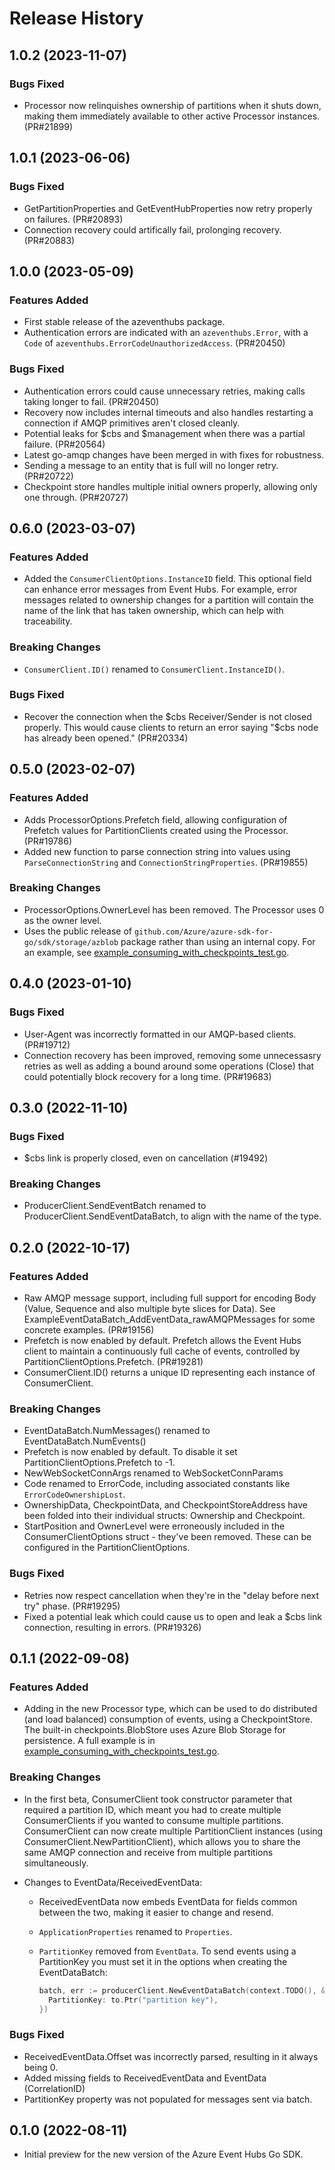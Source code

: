 # Release History

## 1.0.2 (2023-11-07)

### Bugs Fixed

- Processor now relinquishes ownership of partitions when it shuts down, making them immediately available to other active Processor instances. (PR#21899)

## 1.0.1 (2023-06-06)

### Bugs Fixed

- GetPartitionProperties and GetEventHubProperties now retry properly on failures. (PR#20893)
- Connection recovery could artifically fail, prolonging recovery. (PR#20883)

## 1.0.0 (2023-05-09)

### Features Added

- First stable release of the azeventhubs package.
- Authentication errors are indicated with an `azeventhubs.Error`, with a `Code` of `azeventhubs.ErrorCodeUnauthorizedAccess`. (PR#20450)

### Bugs Fixed

- Authentication errors could cause unnecessary retries, making calls taking longer to fail. (PR#20450)
- Recovery now includes internal timeouts and also handles restarting a connection if AMQP primitives aren't closed cleanly.
- Potential leaks for $cbs and $management when there was a partial failure. (PR#20564)
- Latest go-amqp changes have been merged in with fixes for robustness.
- Sending a message to an entity that is full will no longer retry. (PR#20722)
- Checkpoint store handles multiple initial owners properly, allowing only one through. (PR#20727)

## 0.6.0 (2023-03-07)

### Features Added

- Added the `ConsumerClientOptions.InstanceID` field. This optional field can enhance error messages from
  Event Hubs. For example, error messages related to ownership changes for a partition will contain the
  name of the link that has taken ownership, which can help with traceability.

### Breaking Changes

- `ConsumerClient.ID()` renamed to `ConsumerClient.InstanceID()`.

### Bugs Fixed

- Recover the connection when the $cbs Receiver/Sender is not closed properly. This would cause
  clients to return an error saying "$cbs node has already been opened." (PR#20334)

## 0.5.0 (2023-02-07)

### Features Added

- Adds ProcessorOptions.Prefetch field, allowing configuration of Prefetch values for PartitionClients created using the Processor. (PR#19786)
- Added new function to parse connection string into values using `ParseConnectionString` and `ConnectionStringProperties`. (PR#19855)

### Breaking Changes

- ProcessorOptions.OwnerLevel has been removed. The Processor uses 0 as the owner level.
- Uses the public release of `github.com/Azure/azure-sdk-for-go/sdk/storage/azblob` package rather than using an internal copy.
  For an example, see [example_consuming_with_checkpoints_test.go](https://github.com/Azure/azure-sdk-for-go/blob/main/sdk/messaging/azeventhubs/example_consuming_with_checkpoints_test.go).

## 0.4.0 (2023-01-10)

### Bugs Fixed

- User-Agent was incorrectly formatted in our AMQP-based clients. (PR#19712)
- Connection recovery has been improved, removing some unnecessasry retries as well as adding a bound around
  some operations (Close) that could potentially block recovery for a long time. (PR#19683)

## 0.3.0 (2022-11-10)

### Bugs Fixed

- $cbs link is properly closed, even on cancellation (#19492)

### Breaking Changes

- ProducerClient.SendEventBatch renamed to ProducerClient.SendEventDataBatch, to align with
  the name of the type.

## 0.2.0 (2022-10-17)

### Features Added

- Raw AMQP message support, including full support for encoding Body (Value, Sequence and also multiple byte slices for Data). See ExampleEventDataBatch_AddEventData_rawAMQPMessages for some concrete examples. (PR#19156)
- Prefetch is now enabled by default. Prefetch allows the Event Hubs client to maintain a continuously full cache of events, controlled by PartitionClientOptions.Prefetch. (PR#19281)
- ConsumerClient.ID() returns a unique ID representing each instance of ConsumerClient.

### Breaking Changes

- EventDataBatch.NumMessages() renamed to EventDataBatch.NumEvents()
- Prefetch is now enabled by default. To disable it set PartitionClientOptions.Prefetch to -1.
- NewWebSocketConnArgs renamed to WebSocketConnParams
- Code renamed to ErrorCode, including associated constants like `ErrorCodeOwnershipLost`.
- OwnershipData, CheckpointData, and CheckpointStoreAddress have been folded into their individual structs: Ownership and Checkpoint.
- StartPosition and OwnerLevel were erroneously included in the ConsumerClientOptions struct - they've been removed. These can be
  configured in the PartitionClientOptions.

### Bugs Fixed

- Retries now respect cancellation when they're in the "delay before next try" phase. (PR#19295)
- Fixed a potential leak which could cause us to open and leak a $cbs link connection, resulting in errors. (PR#19326)

## 0.1.1 (2022-09-08)

### Features Added

- Adding in the new Processor type, which can be used to do distributed (and load balanced) consumption of events, using a
  CheckpointStore. The built-in checkpoints.BlobStore uses Azure Blob Storage for persistence. A full example is
  in [example_consuming_with_checkpoints_test.go](https://github.com/Azure/azure-sdk-for-go/blob/main/sdk/messaging/azeventhubs/example_consuming_with_checkpoints_test.go).

### Breaking Changes

- In the first beta, ConsumerClient took constructor parameter that required a partition ID, which meant you had to create
  multiple ConsumerClients if you wanted to consume multiple partitions. ConsumerClient can now create multiple PartitionClient
  instances (using ConsumerClient.NewPartitionClient), which allows you to share the same AMQP connection and receive from multiple
  partitions simultaneously.
- Changes to EventData/ReceivedEventData:

  - ReceivedEventData now embeds EventData for fields common between the two, making it easier to change and resend.
  - `ApplicationProperties` renamed to `Properties`.
  - `PartitionKey` removed from `EventData`. To send events using a PartitionKey you must set it in the options
    when creating the EventDataBatch:

    ```go
    batch, err := producerClient.NewEventDataBatch(context.TODO(), &azeventhubs.NewEventDataBatchOptions{
      PartitionKey: to.Ptr("partition key"),
    })
    ```

### Bugs Fixed

- ReceivedEventData.Offset was incorrectly parsed, resulting in it always being 0.
- Added missing fields to ReceivedEventData and EventData (CorrelationID)
- PartitionKey property was not populated for messages sent via batch.

## 0.1.0 (2022-08-11)

- Initial preview for the new version of the Azure Event Hubs Go SDK.
